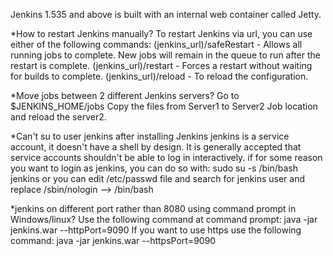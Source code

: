Jenkins 1.535 and above is built with an internal web container called Jetty.

*How to restart Jenkins manually?
To restart Jenkins via url, you can use either of the following commands:
(jenkins_url)/safeRestart - Allows all running jobs to complete. New jobs will remain in the queue to run after the restart is complete.
(jenkins_url)/restart - Forces a restart without waiting for builds to complete.
(jenkins_url)/reload - To reload the configuration.

*Move jobs between 2 different Jenkins servers? 
Go to $JENKINS_HOME/jobs
Copy the files from Server1 to Server2 Job location and reload the server2.

*Can't su to user jenkins after installing Jenkins
jenkins is a service account, it doesn't have a shell by design. It is generally accepted that service accounts shouldn't be able to log in interactively.
if for some reason you want to login as jenkins, you can do so with: sudo su -s /bin/bash jenkins or you can edit /etc/passwd file and search for jenkins user
and replace /sbin/nologin --> /bin/bash

*jenkins on different port rather than 8080 using command prompt in Windows/linux?
Use the following command at command prompt:
	java -jar jenkins.war --httpPort=9090
If you want to use https use the following command:
	java -jar jenkins.war --httpsPort=9090
 
